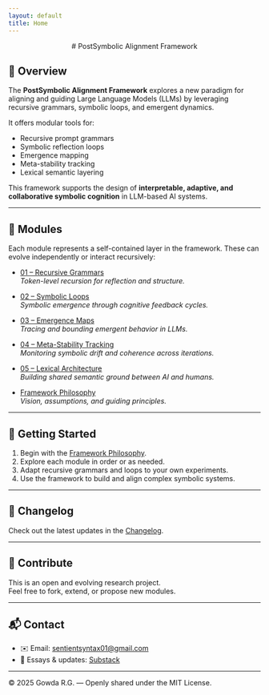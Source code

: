 ```yaml
---
layout: default
title: Home
---
```


<div align="center">
# PostSymbolic Alignment Framework
</div>


## 📖 Overview

The **PostSymbolic Alignment Framework** explores a new paradigm for aligning and guiding Large Language Models (LLMs) by leveraging recursive grammars, symbolic loops, and emergent dynamics.

It offers modular tools for:

- Recursive prompt grammars  
- Symbolic reflection loops  
- Emergence mapping  
- Meta-stability tracking  
- Lexical semantic layering  

This framework supports the design of **interpretable, adaptive, and collaborative symbolic cognition** in LLM-based AI systems.

---

## 🧩 Modules

Each module represents a self-contained layer in the framework. These can evolve independently or interact recursively:

- [01 – Recursive Grammars](modules/01_Recursive_Grammars.md)  
  *Token-level recursion for reflection and structure.*
  
- [02 – Symbolic Loops](modules/02_Symbolic_Loops.md)  
  *Symbolic emergence through cognitive feedback cycles.*
  
- [03 – Emergence Maps](modules/03_Emergence_Maps.md)  
  *Tracing and bounding emergent behavior in LLMs.*
  
- [04 – Meta-Stability Tracking](modules/04_Meta-Stability_Tracking.md)  
  *Monitoring symbolic drift and coherence across iterations.*
  
- [05 – Lexical Architecture](modules/05_Lexical_Architecture.md)  
  *Building shared semantic ground between AI and humans.*

- [Framework Philosophy](modules/Framework_Philosophy.md)  
  *Vision, assumptions, and guiding principles.*

---

## 🚀 Getting Started

1. Begin with the [Framework Philosophy](modules/Framework_Philosophy.md).
2. Explore each module in order or as needed.
3. Adapt recursive grammars and loops to your own experiments.
4. Use the framework to build and align complex symbolic systems.

---

## 📌 Changelog

Check out the latest updates in the [Changelog](changelog.md).

---

## 🤝 Contribute

This is an open and evolving research project.  
Feel free to fork, extend, or propose new modules.

---

## 📬 Contact

- ✉️ Email: [sentientsyntax01@gmail.com](mailto:sentientsyntax01@gmail.com)  
- 🧠 Essays & updates: [Substack](https://sentientsyntax.substack.com)

---

© 2025 Gowda R.G. — Openly shared under the MIT License.
